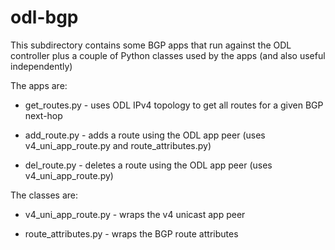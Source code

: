 # odl-bgp
This subdirectory contains some BGP apps that run against the ODL controller plus a couple of Python classes used by the apps (and also useful independently)

The apps are:

* get\_routes.py - uses ODL IPv4 topology to get all routes for a given BGP next-hop

* add\_route.py - adds a route using the ODL app peer (uses v4\_uni\_app\_route.py and route\_attributes.py)

* del\_route.py - deletes a route using the ODL app peer (uses v4\_uni\_app\_route.py)

The classes are:

* v4\_uni\_app\_route.py - wraps the v4 unicast app peer

* route\_attributes.py - wraps the BGP route attributes




